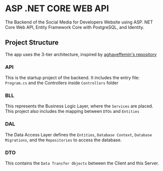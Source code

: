# ASP .NET CORE WEB API

The Backend of the Social Media for Developers Website using ASP. NET Core Web API, Entity Framework Core with PostgreSQL, and Identity.

## Project Structure

The app uses the 3-tier architecture, inspired by [aghayeffemin's repository](https://github.com/aghayeffemin/aspnetcore.ntier)

### API

This is the startup project of the backend. It includes the entry file: `Program.cs` and the Controllers inside `Controllers` folder

### BLL

This represents the Business Logic Layer, where the `Services` are placed. This project also includes the mapping between `DTOs` and `Entities`

### DAL

The Data Access Layer defines the `Entities`, `Database Context`, `Database Migrations`, and the `Repositories` to access the database. 

### DTO

This contains the `Data Transfer Objects` between the Client and this Server.